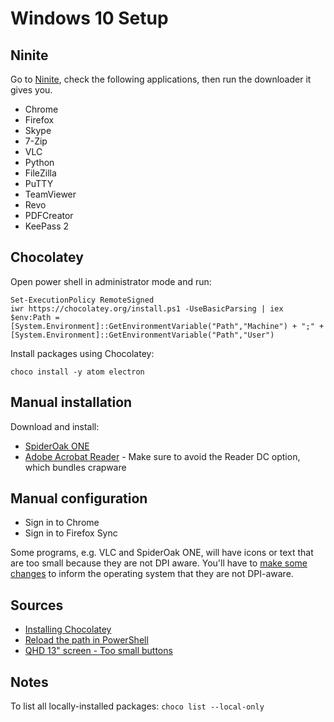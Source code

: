 # Windows 10 Setup

## Ninite

Go to [Ninite](https://ninite.com), check the following applications, then run the downloader it gives you.

- Chrome
- Firefox
- Skype
- 7-Zip
- VLC
- Python
- FileZilla
- PuTTY
- TeamViewer
- Revo
- PDFCreator
- KeePass 2

## Chocolatey

Open power shell in administrator mode and run:

```
Set-ExecutionPolicy RemoteSigned
iwr https://chocolatey.org/install.ps1 -UseBasicParsing | iex
$env:Path = [System.Environment]::GetEnvironmentVariable("Path","Machine") + ";" + [System.Environment]::GetEnvironmentVariable("Path","User")
```

Install packages using Chocolatey:

```
choco install -y atom electron
```

## Manual installation

Download and install:

- [SpiderOak ONE](https://spideroak.com/opendownload)
- [Adobe Acrobat Reader](https://get.adobe.com/reader/otherversions/) - Make sure to avoid the Reader DC option, which bundles crapware

## Manual configuration

- Sign in to Chrome
- Sign in to Firefox Sync

Some programs, e.g. VLC and SpiderOak ONE, will have icons or text that are too small because they are not DPI aware. You'll have to [make some changes](dpi-aware.md) to inform the operating system that they are not DPI-aware. 

## Sources

- [Installing Chocolatey](https://chocolatey.org/install)
- [Reload the path in PowerShell](http://stackoverflow.com/questions/17794507/reload-the-path-in-powershell)
- [QHD 13" screen - Too small buttons](https://forum.videolan.org/viewtopic.php?t=121272)

## Notes

To list all locally-installed packages: `choco list --local-only`
